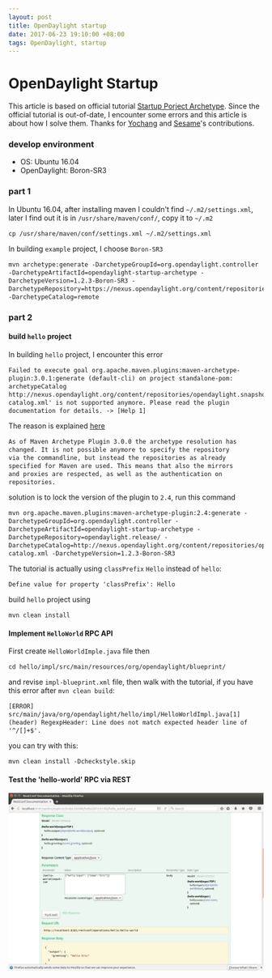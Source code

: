 ```yaml
---
layout: post
title: OpenDaylight startup
date: 2017-06-23 19:10:00 +08:00
tags: OpenDaylight, startup
---
```


# OpenDaylight Startup

This article is based on official tutorial [Startup Porject Archetype](https://wiki.opendaylight.org/view/OpenDaylight_Controller:MD-SAL:Startup_Project_Archetype). Since the official tutorial is out-of-date, I encounter some errors and this article is about how I solve them. Thanks for [Yochang](https://www.facebook.com/profile.php?id=100000181252042&fref=ts) and [Sesame](https://www.facebook.com/sesame.chen?fref=ts)'s contributions.

### develop environment
* OS: Ubuntu 16.04
* OpenDaylight: Boron-SR3

### part 1
In Ubuntu 16.04, after installing maven I couldn't find `~/.m2/settings.xml`, later I find out it is in ``/usr/share/maven/conf/``, copy it to `~/.m2`

```
cp /usr/share/maven/conf/settings.xml ~/.m2/settings.xml
```

In building `example` project, I choose `Boron-SR3`

```
mvn archetype:generate -DarchetypeGroupId=org.opendaylight.controller -DarchetypeArtifactId=opendaylight-startup-archetype -DarchetypeVersion=1.2.3-Boron-SR3 -DarchetypeRepository=https://nexus.opendaylight.org/content/repositories/public/ -DarchetypeCatalog=remote
```

### part 2

#### build `hello` project

In building `hello` project, I encounter this error

```
Failed to execute goal org.apache.maven.plugins:maven-archetype-plugin:3.0.1:generate (default-cli) on project standalone-pom: archetypeCatalog http://nexus.opendaylight.org/content/repositories/opendaylight.snapshot/archetype-catalog.xml' is not supported anymore. Please read the plugin documentation for details. -> [Help 1]
```

The reason is explained [here](http://maven.apache.org/archetype/maven-archetype-plugin/archetype-repository.html)

```
As of Maven Archetype Plugin 3.0.0 the archetype resolution has  
changed. It is not possible anymore to specify the repository   
via the commandline, but instead the repositories as already  
specified for Maven are used. This means that also the mirrors  
and proxies are respected, as well as the authentication on  
repositories.
```

solution is to lock the version of the plugin to `2.4`, run this command

```
mvn org.apache.maven.plugins:maven-archetype-plugin:2.4:generate -DarchetypeGroupId=org.opendaylight.controller -DarchetypeArtifactId=opendaylight-startup-archetype -DarchetypeRepository=opendaylight.release/ -DarchetypeCatalog=http://nexus.opendaylight.org/content/repositories/opendaylight.snapshot/archetype-catalog.xml -DarchetypeVersion=1.2.3-Boron-SR3
```
The tutorial is actually using `classPrefix` `Hello` instead of `hello`:

```
Define value for property 'classPrefix': Hello
```

build `hello` project using

```
mvn clean install
```

#### Implement `HelloWorld` RPC API
First create `HelloWorldImple.java` file then

```
cd hello/impl/src/main/resources/org/opendaylight/blueprint/

```
and revise `impl-blueprint.xml` file, then walk with the tutorial, if you have this error after `mvn clean build`:

```
[ERROR] src/main/java/org/opendaylight/hello/impl/HelloWorldImpl.java[1] (header) RegexpHeader: Line does not match expected header line of '^/[]+$'.
```

you can try with this:

```
mvn clean install -Dcheckstyle.skip
```

#### Test the 'hello-world' RPC via REST

![](/assets/images/2017/OpenDaylight-startup.png)
